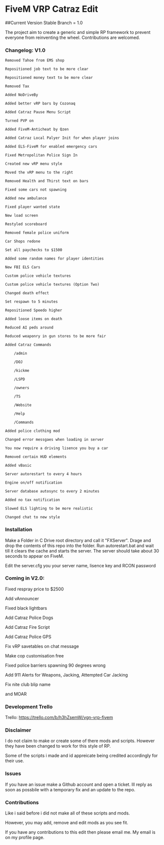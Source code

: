 # FiveM VRP Catraz Edit

##Current Version Stable Branch = 1.0

The project aim to create a generic and simple RP framework to prevent everyone from reinventing the wheel.
Contributions are welcomed.

### Changelog: V1.0

```
Removed Tahoe from EMS shop

Repositioned job text to be more clear

Repositioned money text to be more clear

Removed Tax

Added NoDriveBy

Added better vRP bars by Cozonaq

Added Catraz Pause Menu Script

Turned PVP on

Added FiveM-Anticheat by Qzen

Added Catraz Local Palyer Init for when player joins

Added ELS-FiveM for enabled emergency cars

Fixed Metropolitan Police Sign In

Created new vRP menu style

Moved the vRP menu to the right

Removed Health and Thirst text on bars

Fixed some cars not spawning

Added new ambulance

Fixed player wanted state

New load screen

Restyled scoreboard

Removed female police uniform

Car Shops redone

Set all paychecks to $1500

Added some random names for player identities

New FBI ELS Cars

Custom police vehicle textures

Custom police vehicle textures (Option Two)

Changed death effect

Set respawn to 5 minutes

Repositioned Speedo higher

Added loose items on death

Reduced AI peds around

Reduced weaponry in gun stores to be more fair

Added Catraz Commands

	/admin

	/DOJ

	/kickme

	/LSPD

	/owners

	/TS

	/Website

	/Help

	/Commands

Added police clothing mod

Changed error messgaes when loading in server

You now require a driving lisence you buy a car

Removed certain HUD elements

Added vBasic

Server autorestart to every 4 hours

Engine on/off notification

Server database autosync to every 2 minutes

Added no tax notification

Slowed ELS lighting to be more realistic

Changed chat to new style
```

### Installation
Make a Folder in C Drive root directory and call it "FXServer". Drage and drop the contents of this repo into the folder. Run autorestart.bat and wait till it clears the cache and starts the server. The server should take about 30 seconds to appear on FiveM.

Edit the server.cfg you your server name, lisence key and RCON password

### Coming in V2.0:

Fixed respray price to $2500

Add vAnnouncer

Fixed black lightbars

Add Catraz Police Dogs

Add Catraz Fire Script

Add Catraz Police GPS

Fix vRP savetables on chat message

Make cop customisation free

Fixed police barriers spawning 90 degrees wrong

Add 911 Alerts for Weapons, Jacking, Attempted Car Jacking

Fix nite club blip name

and MOAR


### Development Trello
Trello: https://trello.com/b/h3hZsemW/vgn-vrp-fivem


### Disclaimer
I do not claim to make or create some of there mods and scripts. However they have been changed to work for this style of RP.

Some of the scripts i made and id appreicate being credited accordingly for their use.

### Issues

If you have an issue make a Github account and open a ticket. Ill reply as soon as possbile with a temporary fix and an update to the repo.

### Contributions

Like i said before i did not make all of these scripts and mods.

However, you may add, remove and edit mods as you see fit.

If you have any contributions to this edit then please email me. My email is on my profile page.
